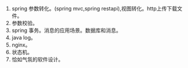 1. spring 参数转化。(spring mvc,spring restapi),视图转化。http上传下载文件。
1. 参数校验。
2. spring 事务。消息的应用场景。数据库和消息。
2. java log。
3. nginx。
3. 状态机。
5. 恰如气氛的软件设计。
